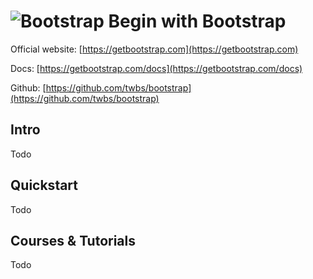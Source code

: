 # ![Bootstrap](https://rawgit.com/asankasri/begin-with-it-alpha/master/icons/bootstrap.png "Bootstrap") Begin with Bootstrap

Official website: [https://getbootstrap.com](https://getbootstrap.com)

Docs: [https://getbootstrap.com/docs](https://getbootstrap.com/docs)

Github: [https://github.com/twbs/bootstrap](https://github.com/twbs/bootstrap)

## Intro

Todo

## Quickstart

Todo

## Courses & Tutorials

Todo
